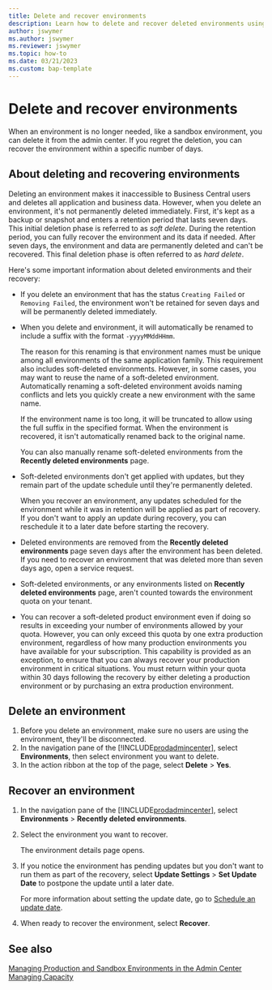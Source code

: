 ```yaml
---
title: Delete and recover environments
description: Learn how to delete and recover deleted environments using the Business Central admin center.
author: jswymer
ms.author: jswymer
ms.reviewer: jswymer
ms.topic: how-to 
ms.date: 03/21/2023
ms.custom: bap-template
---
```


# Delete and recover environments

When an environment is no longer needed, like a sandbox environment, you can delete it from the admin center. If you regret the deletion, you can recover the environment within a specific number of days.

## About deleting and recovering environments

Deleting an environment makes it inaccessible to Business Central users and deletes all application and business data. However, when you delete an environment, it's not permanently deleted immediately. First, it's kept as a backup or snapshot and enters a retention period that lasts seven days. This initial deletion phase is referred to as *soft delete*. During the retention period, you can fully recover the environment and its data if needed. After seven days, the environment and data are permanently deleted and can't be recovered. This final deletion phase is often referred to as *hard delete*.

Here's some important information about deleted environments and their recovery:  

- If you delete an environment that has the status `Creating Failed` or `Removing Failed`, the environment won't be retained for seven days and will be permanently deleted immediately.
<!--
- Your Azure Active Directory tenant has a limit of 10 soft-deleted environments that can be in the retention period at any given time. If this limit is exceeded, the environment that has been in retention the longest will be permanently deleted to make room for the newly deleted environment.-->

- When you delete and environment, it will automatically be renamed to include a suffix with the format `-yyyyMMddHHmm`. 

  The reason for this renaming is that environment names must be unique among all environments of the same application family. This requirement also includes soft-deleted environments. However, in some cases, you may want to reuse the name of a soft-deleted environment. Automatically renaming a soft-deleted environment avoids naming conflicts and lets you quickly create a new environment with the same name. 

   If the environment name is too long, it will be truncated to allow using the full suffix in the specified format. When the environment is recovered, it isn't automatically renamed back to the original name.

   You can also manually rename soft-deleted environments from the **Recently deleted environments** page.
- Soft-deleted environments don't get applied with updates, but they remain part of the update schedule until they're permanently deleted.

   When you recover an environment, any updates scheduled for the environment while it was in retention will be applied as part of recovery. If you don't want to apply an update during recovery, you can reschedule it to a later date before starting the recovery.
- Deleted environments are removed from the **Recently deleted environments** page seven days after the environment has been deleted. If you need to recover an environment that was deleted more than seven days ago, open a service request.
- Soft-deleted environments, or any environments listed on **Recently deleted environments** page, aren't counted towards the environment quota on your tenant.  
- You can recover a soft-deleted product environment even if doing so results in exceeding your number of environments allowed by your quota. However, you can only exceed this quota by one extra production environment, regardless of how many production environments you have available for your subscription. This capability is provided as an exception, to ensure that you can always recover your production environment in critical situations. You must return within your quota within 30 days following the recovery by either deleting a production environment or by purchasing an extra production environment.
  
## Delete an environment

1. Before you delete an environment, make sure no users are using the environment, they'll be disconnected.
2. In the navigation pane of the [!INCLUDE[prodadmincenter](../developer/includes/prodadmincenter.md)], select **Environments**, then select environment you want to delete.
3. In the action ribbon at the top of the page, select **Delete** > **Yes**.

## Recover an environment

1. In the navigation pane of the [!INCLUDE[prodadmincenter](../developer/includes/prodadmincenter.md)], select **Environments** > **Recently deleted environments**.
2. Select the environment you want to recover.

   The environment details page opens.
3. If you notice the environment has pending updates but you don't want to run them as part of the recovery, select **Update Settings** > **Set Update Date** to postpone the update until a later date.

   For more information about setting the update date, go to [Schedule an update date](tenant-admin-center-update-management.md#schedule).
4. When ready to recover the environment, select **Recover**.

## See also

[Managing Production and Sandbox Environments in the Admin Center](tenant-admin-center-environments.md)  
[Managing Capacity](tenant-admin-center-capacity.md)  
